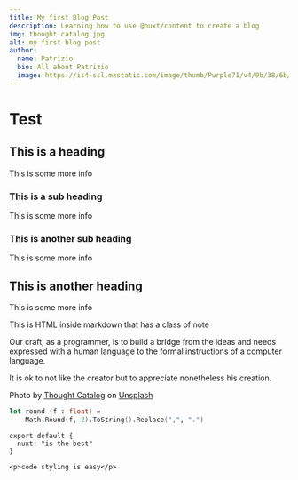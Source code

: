 ```yaml
---
title: My first Blog Post
description: Learning how to use @nuxt/content to create a blog
img: thought-catalog.jpg
alt: my first blog post
author:
  name: Patrizio
  bio: All about Patrizio
  image: https://is4-ssl.mzstatic.com/image/thumb/Purple71/v4/9b/38/6b/9b386b39-e150-6349-b54c-76897aa11dc2/source/512x512bb.jpg
---
```


# Test

## This is a heading

This is some more info

### This is a sub heading

This is some more info

### This is another sub heading

This is some more info

## This is another heading

This is some more info

<div class="bg-blue-500 text-white p-4 mb-4">
  This is HTML inside markdown that has a class of note
</div>

<info-box>
  <template #info-box>
    This is a vue component inside markdown using slots
  </template>
</info-box>

Our craft, as a programmer, is to build a bridge from the ideas and needs expressed with a human language to the formal instructions of a computer language.

It is ok to not like the creator but to appreciate nonetheless his creation.

Photo by <a href="https://unsplash.com/@thoughtcatalog?utm_source=unsplash&utm_medium=referral&utm_content=creditCopyText">Thought Catalog</a> on <a href="https://unsplash.com/s/photos/read?utm_source=unsplash&utm_medium=referral&utm_content=creditCopyText">Unsplash</a>

```fsharp
let round (f : float) =
    Math.Round(f, 2).ToString().Replace(",", ".")
```

```js[nuxt.config.js]
export default {
  nuxt: "is the best"
}
```

```html[my-first-blog-post.md]
<p>code styling is easy</p>
```
